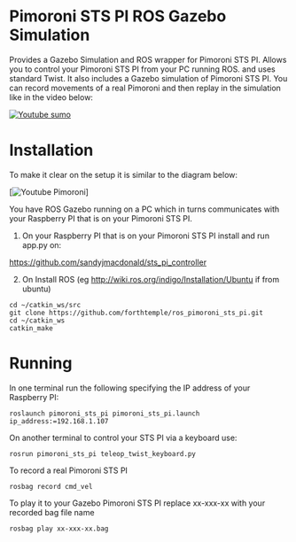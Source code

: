 # Pimoroni STS PI ROS Gazebo Simulation

Provides a Gazebo Simulation and ROS wrapper for Pimoroni STS PI.  Allows you to control your Pimoroni STS PI from your PC running ROS. and uses standard Twist.  It also includes a Gazebo simulation of Pimoroni STS PI. You can record movements of a real Pimoroni and then replay in the simulation like in the video below:

[![Youtube sumo](http://forthtemple.com/pimoroni/pimoroniyoutube.jpg)](https://www.youtube.com/watch?v=zDb48-HvZDI) 



# Installation
To make it clear on the setup it is similar to the diagram below:

[![Youtube Pimoroni](http://forthtemple.com/pimoroni/pimoronisetup250ii.jpg)]

You have ROS Gazebo running on a PC which in turns communicates with your Raspberry PI that is on your Pimoroni STS PI.

1. On your Raspberry PI that is on your Pimoroni STS PI install and run app.py on:

https://github.com/sandyjmacdonald/sts_pi_controller

2. On
Install ROS (eg http://wiki.ros.org/indigo/Installation/Ubuntu if from ubuntu)

```
cd ~/catkin_ws/src
git clone https://github.com/forthtemple/ros_pimoroni_sts_pi.git
cd ~/catkin_ws
catkin_make 
```
# Running
In one terminal run the following specifying the IP address of your Raspberry PI:
```
roslaunch pimoroni_sts_pi pimoroni_sts_pi.launch ip_address:=192.168.1.107
```
On another terminal to control your STS PI via a keyboard use:
```
rosrun pimoroni_sts_pi teleop_twist_keyboard.py
```

To record a real Pimoroni STS PI
```
rosbag record cmd_vel
```
To play it to your Gazebo Pimoroni STS PI replace xx-xxx-xx with your recorded bag file name
```
rosbag play xx-xxx-xx.bag
```
